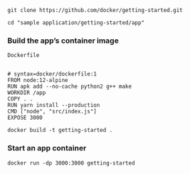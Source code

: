 `git clone https://github.com/docker/getting-started.git`

`cd "sample application/getting-started/app"`

### Build the app’s container image

```
Dockerfile 


# syntax=docker/dockerfile:1
FROM node:12-alpine
RUN apk add --no-cache python2 g++ make
WORKDIR /app
COPY . .
RUN yarn install --production
CMD ["node", "src/index.js"]
EXPOSE 3000
```

```
docker build -t getting-started .

```

### Start an app container

```
docker run -dp 3000:3000 getting-started
```